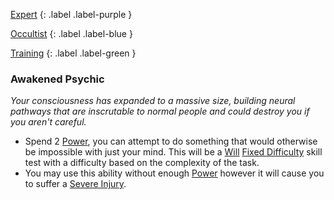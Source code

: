 
[Expert](Game/Expert-List)
{: .label .label-purple }

[Occultist](Game/Occultist)
{: .label .label-blue }

[Training](Game/Progress#Training)
{: .label .label-green }
### Awakened Psychic
*Your consciousness has expanded to a massive size, building neural pathways that are inscrutable to normal people and could destroy you if you aren't careful.*
* Spend 2 [Power](Game/Additional-Attributes#Power), you can attempt to do something that would otherwise be impossible with just your mind. This will be a [Will](Game/Core/Spirit#Will) [Fixed Difficulty](Game/Core/Skills#Fixed%20Difficulty) skill test with a difficulty based on the complexity of the task. 
* You may use this ability without enough [Power](Game/Additional-Attributes#Power) however it will cause you to suffer a [Severe Injury](Game/Core/Injury#Severe%20Injury).

